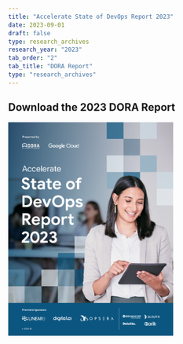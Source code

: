 ```yaml
---
title: "Accelerate State of DevOps Report 2023"
date: 2023-09-01
draft: false
type: research_archives
research_year: "2023"
tab_order: "2"
tab_title: "DORA Report"
type: "research_archives"
---
```

## Download the 2023 DORA Report

<a href="https://cloud.google.com/devops/state-of-devops" target="_blank"><img src="2023-dora-accelerate-state-of-devops-report.png" style="max-width:24em;"></a>